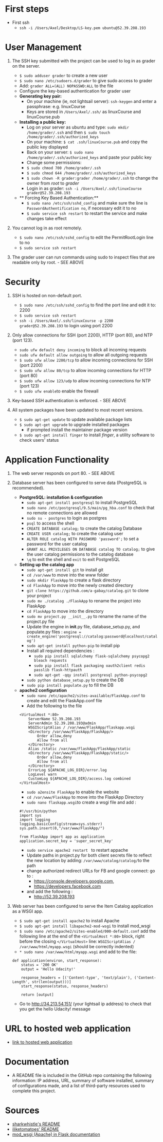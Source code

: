 # First steps
* First ssh
    - `ssh -i /Users/Axel/Desktop/LS-key.pem ubuntu@52.39.208.193`

# User Management
1. The SSH key submitted with the project can be used to log in as grader on the server.
    * `$ sudo adduser grader` to create a new user
    * `$ sudo nano /etc/sudoers.d/grader` to give sudo access to grader
    * Add: `grader ALL=(ALL) NOPASSWD:ALL` to the file
    * Configure the key-based authentication for grader user
    * **Generating key pair:**
        * On your machine (ie, not lightsail server): `ssh-keygen` and enter a passphrase: e.g. linuxCourse
        * Keys are stored in `/Users/Axel/.ssh/` as linuxCourse and linuxCourse.pub
    * **Installing a public key:**
        * Log on your server as ubuntu and type: `sudo mkdir /home/grader/.ssh` and then `$ sudo touch /home/grader/.ssh/authorized_keys`
        * On your machine: `$ cat .ssh/linuxCourse.pub` and copy the public key displayed
        * Back on your server: `$ sudo nano /home/grader/.ssh/authorized_keys` and paste your public key
        * Change some permissions:
        * `$ sudo chmod 700 /home/grader/.ssh`
        * `$ sudo chmod 644 /home/grader/.ssh/authorized_keys`
        * `$ sudo chown -R grader:grader /home/grader/.ssh` to change the owner from *root* to *grader*
        * Login in as grader: `ssh -i /Users/Axel/.ssh/linuxCourse grader@52.39.208.193`
    * ** Forcing Key Based Authentication:**
        * `$ sudo nano /etc/ssh/sshd_config` and make sure the line is `PasswordAuthentification no`, if necessary edit it to no
        * `$ sudo service ssh restart` to restart the service and make changes take effect

2. You cannot log in as root remotely.
    * `$ sudo nano /etc/ssh/sshd_config` to edit the PermitRootLogin line to no
    * `$ sudo service ssh restart`

3. The grader user can run commands using sudo to inspect files that are readable only by root. - SEE ABOVE


# Security
1. SSH is hosted on non-default port.
    * `$ sudo nano /etc/ssh/sshd_config` to find the port line and edit it to: 2200
    * `$ sudo service ssh restart`
    * `ssh -i /Users/Axel/.ssh/linuxCourse -p 2200 grader@52.39.208.193` to login using port 2200

2. Only allow connections for SSH (port 2200), HTTP (port 80), and NTP (port 123).
    * `sudo ufw default deny incoming` to block all incoming requests
    * `sudo ufw default allow outgoing` to allow all outgoing requests
    * `$ sudo ufw allow 2200/tcp` to allow incoming connections for SSH (port 2200)
    * `$ sudo ufw allow 80/tcp` to allow incoming connections for HTTP (port 80)
    * `$ sudo ufw allow 123/udp` to allow incoming connections for NTP (port 123)
    * `$ sudo ufw enable`to enable the firewall

3. Key-based SSH authentication is enforced. - SEE ABOVE

4. All system packages have been updated to most recent versions.
    * `$ sudo apt-get update` to update available package lists
    * `$ sudo apt-get upgrade` to upgrade installed packages
        * if prompted install the maintainer package version
    * `$ sudo apt-get install finger` to install *finger*, a utility software to check users' status


# Application Functionality
1. The web server responds on port 80. - SEE ABOVE

2. Database server has been configured to serve data (PostgreSQL is recommended).
    * **PostgreSQL: installation & configuration**
        * `sudo apt-get install postgresql` to install PostgreSQL
        * `sudo nano /etc/postgresql/9.5/main/pg_hba.conf` to check that no remote connections are allowed
        * `sudo su - postgres` to login as postgres
        * `psql` to access the shell
        * `CREATE DATABASE catalog;` to create the catalog Database
        * `CREATE USER catalog;` to create the catalog user
        * `ALTER ROLE catalog WITH PASSWORD 'password';` to set a password for the user catalog
        * `GRANT ALL PRIVILEGES ON DATABASE catalog TO catalog;` to give the user catalog permissions to the catalog database
        * `\q` to exit the shell and `exit` to exit PostgreSQL
    * **Setting up the catalog app**
        * `sudo apt-get install git` to install git
        * `cd /var/www` to move into the www folder
        * `sudo mkdir FlaskApp` to create a flask directory
        * `cd FlaskApp` to move into the newly created directory
        * `git clone https://github.com/a-gabay/catalog.git` to clone your project
        * `sudo mv ./catalog ./FlaskApp` to rename the project into FlaskApp
        * `cd FlaskApp` to move into the directory
        * `sudo mv project.py __init__.py` to rename the name of the project.py file
        * Update the engine in __init__.py file, database_setup.py, and populate.py files : `engine = create_engine('postgresql://catalog:password@localhost/catalog')`
        * `sudo apt-get install python-pip` to install pip
        * Install all required dependencies :
            * `sudo pip install sqlalchemy flask-sqlalchemy psycopg2 bleach requests`
            * `sudo pip install flask packaging oauth2client redis passlib flask-httpauth`
            * `sudo apt-get -qqy install postgresql python-psycopg2`
        * `sudo python database_setup.py` to create the DB
        * `sudo pip install populate.py` to fill the DB
    * **apache2 configuration**
        * `sudo nano /etc/apache2/sites-available/FlaskApp.conf` to create and edit the FlaskApp.conf file
        * Add the following to the file
        ```
    	<VirtualHost *:80>
    		ServerName 52.39.208.193
    		ServerAdmin 52.39.208.193@admin
    		WSGIScriptAlias / /var/www/FlaskApp/flaskapp.wsgi
    		<Directory /var/www/FlaskApp/FlaskApp/>
    			Order allow,deny
    			Allow from all
    		</Directory>
    		Alias /static /var/www/FlaskApp/FlaskApp/static
    		<Directory /var/www/FlaskApp/FlaskApp/static/>
    			Order allow,deny
    			Allow from all
    		</Directory>
    		ErrorLog ${APACHE_LOG_DIR}/error.log
    		LogLevel warn
    		CustomLog ${APACHE_LOG_DIR}/access.log combined
    	</VirtualHost>
    	```
        * `sudo a2ensite FlaskApp` to enable the website
        * `cd /var/www/FlaskApp` to move into the FlaskApp Directory
        * `sudo nano flaskapp.wsgi`to create a wsgi file and add :
        ```
    	#!/usr/bin/python
    	import sys
    	import logging
    	logging.basicConfig(stream=sys.stderr)
    	sys.path.insert(0,"/var/www/FlaskApp/")

    	from FlaskApp import app as application
    	application.secret_key = 'super_secret_key'
    	```
        * `sudo service apache2 restart ` to restart appache
        * Update paths in project.py for both client secrets file to reflect the new location by adding: `/var/www/catalog/catalog/`to the path
        * change authorized redirect URLs for FB and google connect:
        go to :
            * https://console.developers.google.com,
            * https://developers.facebook.com
        * and add the following :
            * http://52.39.208.193

3. Web server has been configured to serve the Item Catalog application as a WSGI app.
    * `$ sudo apt-get install apache2` to install Apache
    * `$ sudo apt-get install libapache2-mod-wsgi` to install mod_wsgi
    * `$ sudo nano /etc/apache2/sites-enabled/000-default.conf` add the following line at the end of the `<VirtualHost *:80>` block, right before the closing `</VirtualHost>` line: `WSGIScriptAlias / /var/www/html/myapp.wsgi` (should be correctly indented)
    * `* sudo nano /var/www/html/myapp.wsgi` and add to the file:
    ```
    def application(environ, start_response):
        status = '200 OK'
        output = 'Hello Udacity!'

        response_headers = [('Content-type', 'text/plain'), ('Content-Length', str(len(output)))]
        start_response(status, response_headers)

        return [output]
    ```
    * Go to http://34.213.54.151/ (your lightsail ip address) to check that you get the hello Udacity! message

# URL to hosted web application
* [link to hosted web application](http://52.39.208.193/catalog)

# Documentation
- A README file is included in the GitHub repo containing the following information: IP address, URL, summary of software installed, summary of configurations made, and a list of third-party resources used to complete this project.

# Sources
* [sharkwhistle's README](https://raw.githubusercontent.com/sharkwhistle/Udacity-FSND-Linux-Server-Configuration-/master/README.md)
* [iliketomatoes' README](https://github.com/iliketomatoes/linux_server_configuration/blob/master/README.md)
* [mod_wsgi (Apache) in Flask documentation](http://flask.pocoo.org/docs/0.12/deploying/mod_wsgi/)
